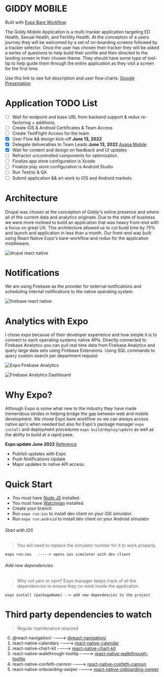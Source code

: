 # GIDDY MOBILE
Built with [Expo Bare Workflow](https://docs.expo.dev/introduction/managed-vs-bare/#bare-workflow).

The Giddy Mobile Application is a multi-tracker application targeting ED Health, Sexual Health, and Fertility Health. At the conception of a users journey they will be welcomed by
a set of on-boarding screens followed by a tracker selector. Once the user has chosen their tracker they will be asked a series of questions to help build their profile and then directed to the landing screen in their chosen theme. They should have some type of tool-tip to help guide them through the entire application as they visit a screen for the first time.

Use this link to see full description and user flow charts: [Google Presentation](https://docs.google.com/presentation/d/156fy8vdW7onhMNmQBIzCBvc61tCPd_45vx3FuUFQl1E/edit#slide=id.p)
# Application TODO List
- [ ] Wait for endpoint and base URL from backend support & redux re-factoring + additions.
- [ ] Create iOS & Android Certificates & Team Access
- [ ] Create TestFlight Access for the team.
- [x] User Flow && design kick-off **June 13, 2022**
- [x] Delegate deliverables to Team Leads **June 13, 2022** [Asana Mobile](https://app.asana.com/0/1202390205827772/calendar)
- [x] Wait for content and design on feedback and UI updates 
- [ ] Refractor uncontrolled components for optimization.
- [ ] Finalize app store configuration is Xcode
- [ ] Finalize play store configuration is Android Studio
- [ ] Run Test(s) & QA
- [ ] Submit application && art work to iOS and Android markets
# Architecture
Drupal was chosen at the conception of Giddy's online presence and where all of the current data and analytics originate. Due to the state of business we were more inclined to build an application that was heavy front-end with a focus on great UX. This architecture allowed us to cut build time by 75% and launch and application in less than a month. Our front-end was built using React Native Expo's bare-workflow and redux for the application middleware. 

![drupal   react native](https://user-images.githubusercontent.com/105945733/174606053-8c16836f-ffef-4aff-8c5f-4b04591c435b.jpeg)

# Notifications
We are using Firebase as the provider for external notifications and scheduling internal notifications to the native operating system.

![firebase react native](https://blog.logrocket.com/wp-content/uploads/2020/11/Push-notifications-in-React-Native-APNs-FCM.png)

# Analytics with Expo
I chose expo because of their developer experience and how simple it is to connect to each operating systems native APIs. Directly connected to Firebase Analytics you can pull real time data from Firebase Analytics and query large data sets using Firebase Extensions. Using SQL commands to query custom search per department request.

![ Expo Firebase Analytics](https://docs.expo.dev/versions/latest/sdk/firebase-analytics/#analyticslogeventname-properties)

![Firebase Analytics Dashboard](https://analytics.google.com/analytics/web/?authuser=0&hl=en#/p323399511/reports/dashboard?r=firebase-overview)

# Why Expo?
Although Expo is some what new to the industry they have made tremendous strides in helping bridge the gap between web and mobile development. We chose Expo bare workflow so we can always access native api's when needed but also for Expo's package manager `expo install` and deployment procedures `expo build/deploy/update` as well as the ability to build at a rapid pase.

**Expo update June 2022** [Reference](https://appjs.co)
- Publish updates with Expo
- Push Notifications Update
- Major updates to native API access.
# Quick Start
- You must have [Node JS](https://nodejs.org) installed.
- You must have [Watchman](https://watchman.org) installed.
- Create your branch
- Run `expo run:ios` to install dev client on your iOS simulator.
- Run `expo run:android` to install dev client on your Android simulator

###### Start with iOS
> You will need to replace the simulator number for it to work properly.
```
expo run:ios   -----> opens ios simulator with dev client
```
###### Add new dependencies
> Why not yarn or npm? Expo manager keeps track of all the dependencies to ensure they co-exist inside the application.
```
expo install (packageName) --> add new dependencies to the project
```
# Third party dependencies to watch
> Regular maintenance required
0. @react-navigation/ ----> [@react-navigation/](https://reactnavigation.org/)
1. react-native-calendars ----> [react-native-calendar](https://www.npmjs.com/package/react-native-calendars)
2. react-native-chart-kit ----> [react-native-chart-kit](https://www.npmjs.com/package/react-native-chart-kit)
3. react-native-walkthrough-tooltip ----> [react-native-walkthrough-tooltip](https://www.npmjs.com/package/react-native-walkthrough-tooltip)
4. react-native-confetti-cannon ----> [react-native-confetti-cannon](https://www.npmjs.com/package/react-native-confetti-cannon)
5. react-native-onboarding-swiper ----> [react-native-onboarding-swiper](https://www.npmjs.com/package/react-native-onboarding-swiper)
